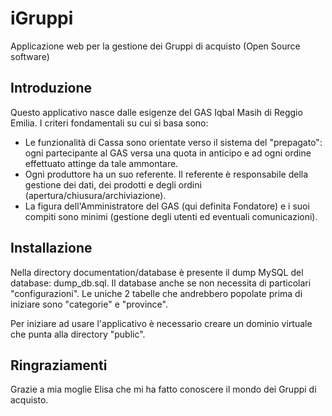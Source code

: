 iGruppi
=======

Applicazione web per la gestione dei Gruppi di acquisto (Open Source software)


Introduzione
------------
Questo applicativo nasce dalle esigenze del GAS Iqbal Masih di Reggio Emilia.
I criteri fondamentali su cui si basa sono:

 - Le funzionalità di Cassa sono orientate verso il sistema del "prepagato": ogni partecipante al GAS versa una quota in anticipo e ad ogni ordine effettuato attinge da tale ammontare.
 - Ogni produttore ha un suo referente. Il referente è responsabile della gestione dei dati, dei prodotti e degli ordini (apertura/chiusura/archiviazione).
 - La figura dell'Amministratore del GAS (qui definita Fondatore) e i suoi compiti sono minimi (gestione degli utenti ed eventuali comunicazioni).


Installazione
-------------
Nella directory documentation/database è presente il dump MySQL del database: dump_db.sql.
Il database anche se non necessita di particolari "configurazioni". Le uniche 2 tabelle che andrebbero popolate prima di iniziare sono "categorie" e "province".

Per iniziare ad usare l'applicativo è necessario creare un dominio virtuale che punta alla directory "public".


Ringraziamenti
--------------
Grazie a mia moglie Elisa che mi ha fatto conoscere il mondo dei Gruppi di acquisto.

 
